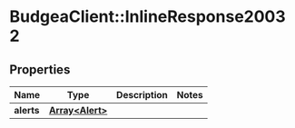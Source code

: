# BudgeaClient::InlineResponse20032

## Properties
Name | Type | Description | Notes
------------ | ------------- | ------------- | -------------
**alerts** | [**Array&lt;Alert&gt;**](Alert.md) |  | 


